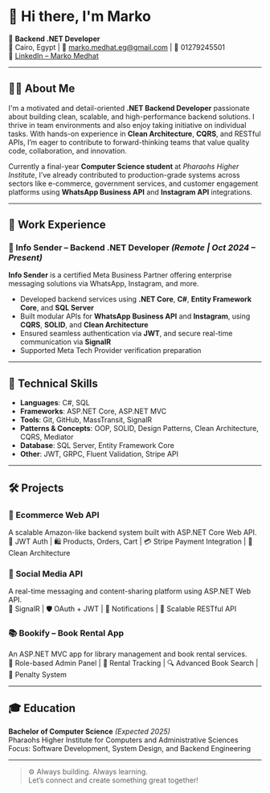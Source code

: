 # 👋 Hi there, I'm Marko

🎯 **Backend .NET Developer**  
📍 Cairo, Egypt | 📧 marko.medhat.eg@gmail.com | 📱 01279245501  
🔗 [LinkedIn – Marko Medhat](https://www.linkedin.com/in/marko-medhat)

---

## 👨‍💻 About Me

I'm a motivated and detail-oriented **.NET Backend Developer** passionate about building clean, scalable, and high-performance backend solutions. I thrive in team environments and also enjoy taking initiative on individual tasks. With hands-on experience in **Clean Architecture**, **CQRS**, and RESTful APIs, I’m eager to contribute to forward-thinking teams that value quality code, collaboration, and innovation.

Currently a final-year **Computer Science student** at *Pharaohs Higher Institute*, I’ve already contributed to production-grade systems across sectors like e-commerce, government services, and customer engagement platforms using **WhatsApp Business API** and **Instagram API** integrations.

---

## 💼 Work Experience

### 📌 Info Sender – Backend .NET Developer *(Remote | Oct 2024 – Present)*  
**Info Sender** is a certified Meta Business Partner offering enterprise messaging solutions via WhatsApp, Instagram, and more.  
- Developed backend services using **.NET Core**, **C#**, **Entity Framework Core**, and **SQL Server**  
- Built modular APIs for **WhatsApp Business API** and **Instagram**, using **CQRS**, **SOLID**, and **Clean Architecture**  
- Ensured seamless authentication via **JWT**, and secure real-time communication via **SignalR**  
- Supported Meta Tech Provider verification preparation

---

## 🧠 Technical Skills

- **Languages**: C#, SQL  
- **Frameworks**: ASP.NET Core, ASP.NET MVC  
- **Tools**: Git, GitHub, MassTransit, SignalR  
- **Patterns & Concepts**: OOP, SOLID, Design Patterns, Clean Architecture, CQRS, Mediator  
- **Database**: SQL Server, Entity Framework Core  
- **Other**: JWT, GRPC, Fluent Validation, Stripe API

---

## 🛠️ Projects

### 🛒 Ecommerce Web API  
A scalable Amazon-like backend system built with ASP.NET Core Web API.  
🔐 JWT Auth | 🛍️ Products, Orders, Cart | 💳 Stripe Payment Integration | 🧱 Clean Architecture

### 📱 Social Media API  
A real-time messaging and content-sharing platform using ASP.NET Web API.  
💬 SignalR | 🛡️ OAuth + JWT | 📡 Notifications | 📂 Scalable RESTful API

### 📚 Bookify – Book Rental App  
An ASP.NET MVC app for library management and book rental services.  
📖 Role-based Admin Panel | 📅 Rental Tracking | 🔍 Advanced Book Search | 💸 Penalty System

---

## 🎓 Education

**Bachelor of Computer Science** *(Expected 2025)*  
Pharaohs Higher Institute for Computers and Administrative Sciences  
Focus: Software Development, System Design, and Backend Engineering

---

> ⚙️ Always building. Always learning.  
> Let’s connect and create something great together!

